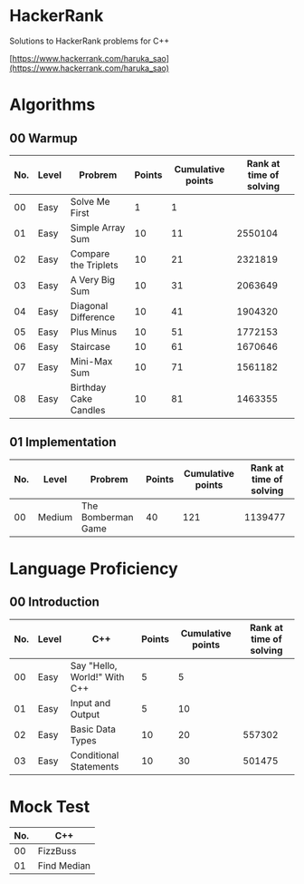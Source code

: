 # HackerRank
Solutions to HackerRank problems for C++

[https://www.hackerrank.com/haruka_sao](https://www.hackerrank.com/haruka_sao)

# Algorithms

## 00 Warmup

| No. | Level | Probrem | Points | Cumulative points |Rank at time of solving |
| ---- | ---- | ---- | ---- | ---- | ---- |
| 00 | Easy | Solve Me First | 1 | 1 |  |
| 01 | Easy | Simple Array Sum | 10 | 11 | 2550104 |
| 02 | Easy | Compare the Triplets | 10 | 21 | 2321819 |
| 03 | Easy | A Very Big Sum | 10 | 31 | 2063649 |
| 04 | Easy | Diagonal Difference | 10 | 41 | 1904320 |
| 05 | Easy | Plus Minus | 10 | 51 | 1772153 |
| 06 | Easy | Staircase | 10 | 61| 1670646 |
| 07 | Easy | Mini-Max Sum | 10 | 71| 1561182 |
| 08 | Easy | Birthday Cake Candles| 10 | 81| 1463355 |

## 01 Implementation

| No. | Level | Probrem | Points | Cumulative points |Rank at time of solving |
| ---- | ---- | ---- | ---- | ---- | ---- |
| 00 | Medium | The Bomberman Game | 40 | 121 | 1139477 |

# Language Proficiency

## 00 Introduction

| No. | Level | C++ | Points | Cumulative points| Rank at time of solving |
| ---- | ---- | ---- | ---- | ---- | ---- |
| 00 | Easy | Say "Hello, World!" With C++ | 5 | 5 ||
| 01 | Easy | Input and Output | 5 | 10 | |
| 02 | Easy | Basic Data Types | 10 | 20 |557302 |
| 03 | Easy | Conditional Statements | 10 | 30 | 501475 |

# Mock Test

| No. | C++ | 
| ---- | ---- |
| 00 | FizzBuss |
| 01 | Find Median |
